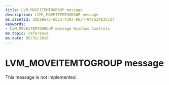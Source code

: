 ```yaml
---
title: LVM_MOVEITEMTOGROUP message
description: LVM\_MOVEITEMTOGROUP message
ms.assetid: ddba9ea5-6b53-4393-8e34-047a34b3bc27
keywords:
- LVM_MOVEITEMTOGROUP message Windows Controls
ms.topic: reference
ms.date: 05/31/2018
---
```


# LVM\_MOVEITEMTOGROUP message

This message is not implemented.

 

 





